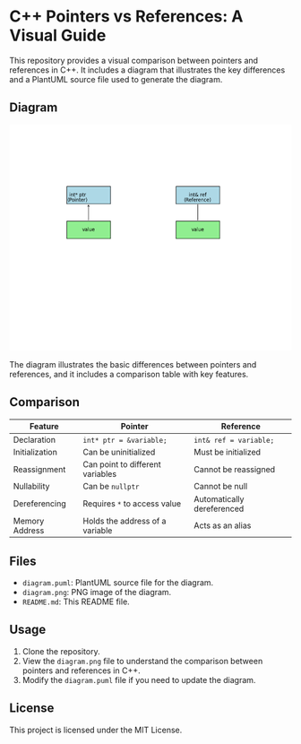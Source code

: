 # C++ Pointers vs References: A Visual Guide

This repository provides a visual comparison between pointers and references in C++. It includes a diagram that illustrates the key differences and a PlantUML source file used to generate the diagram.

## Diagram

<img src="diagram.png" alt="Pointer vs Reference Diagram" width="1200">

The diagram illustrates the basic differences between pointers and references, and it includes a comparison table with key features. 

## Comparison

| Feature         | Pointer                     | Reference                     |
|-----------------|-----------------------------|-------------------------------|
| Declaration     | `int* ptr = &variable;`     | `int& ref = variable;`        |
| Initialization  | Can be uninitialized        | Must be initialized           |
| Reassignment    | Can point to different variables | Cannot be reassigned        |
| Nullability     | Can be `nullptr`            | Cannot be null                |
| Dereferencing   | Requires `*` to access value | Automatically dereferenced    |
| Memory Address  | Holds the address of a variable | Acts as an alias            |

## Files

- `diagram.puml`: PlantUML source file for the diagram.
- `diagram.png`: PNG image of the diagram.
- `README.md`: This README file.

## Usage

1. Clone the repository.
2. View the `diagram.png` file to understand the comparison between pointers and references in C++.
3. Modify the `diagram.puml` file if you need to update the diagram.

## License

This project is licensed under the MIT License.

